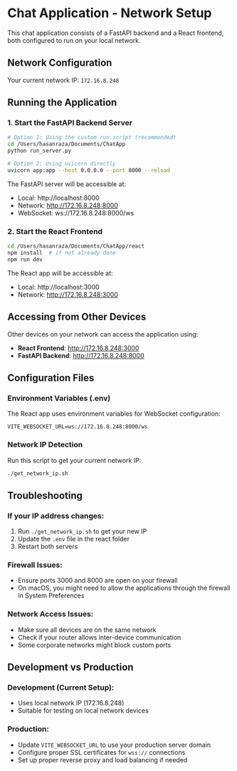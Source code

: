 # Chat Application - Network Setup

This chat application consists of a FastAPI backend and a React frontend, both configured to run on your local network.

## Network Configuration

Your current network IP: `172.16.8.248`

## Running the Application

### 1. Start the FastAPI Backend Server

```bash
# Option 1: Using the custom run script (recommended)
cd /Users/hasanraza/Documents/ChatApp
python run_server.py

# Option 2: Using uvicorn directly
uvicorn app:app --host 0.0.0.0 --port 8000 --reload
```

The FastAPI server will be accessible at:
- Local: http://localhost:8000
- Network: http://172.16.8.248:8000
- WebSocket: ws://172.16.8.248:8000/ws

### 2. Start the React Frontend

```bash
cd /Users/hasanraza/Documents/ChatApp/react
npm install  # if not already done
npm run dev
```

The React app will be accessible at:
- Local: http://localhost:3000
- Network: http://172.16.8.248:3000

## Accessing from Other Devices

Other devices on your network can access the application using:
- **React Frontend**: http://172.16.8.248:3000
- **FastAPI Backend**: http://172.16.8.248:8000

## Configuration Files

### Environment Variables (.env)
The React app uses environment variables for WebSocket configuration:
```
VITE_WEBSOCKET_URL=ws://172.16.8.248:8000/ws
```

### Network IP Detection
Run this script to get your current network IP:
```bash
./get_network_ip.sh
```

## Troubleshooting

### If your IP address changes:
1. Run `./get_network_ip.sh` to get your new IP
2. Update the `.env` file in the react folder
3. Restart both servers

### Firewall Issues:
- Ensure ports 3000 and 8000 are open on your firewall
- On macOS, you might need to allow the applications through the firewall in System Preferences

### Network Access Issues:
- Make sure all devices are on the same network
- Check if your router allows inter-device communication
- Some corporate networks might block custom ports

## Development vs Production

### Development (Current Setup):
- Uses local network IP (172.16.8.248)
- Suitable for testing on local network devices

### Production:
- Update `VITE_WEBSOCKET_URL` to use your production server domain
- Configure proper SSL certificates for `wss://` connections
- Set up proper reverse proxy and load balancing if needed
